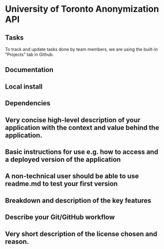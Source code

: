 # University of Toronto Anonymization API

## Tasks

To track and update tasks done by team members, we are using the built-in "Projects" tab in Github.


## Documentation
## Local install
## Dependencies

## Very concise high-level description of your application with the context and value behind the application.

## Basic instructions for use e.g. how to access and a deployed version of the application

## A non-technical user should be able to use readme.md to test your first version

## Breakdown and description of the key features

## Describe your Git/GitHub workflow

## Very short description of the license chosen and reason.

